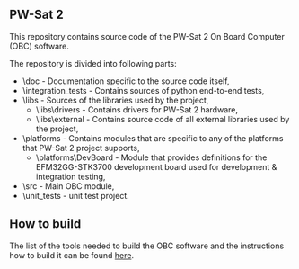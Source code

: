 
## PW-Sat 2

This repository contains source code of the PW-Sat 2 On Board Computer (OBC) software.

The repository is divided into following parts:
  * \\doc - Documentation specific to the source code itself,
  * \\integration_tests - Contains sources of python end-to-end tests,
  * \\libs - Sources of the libraries used by the project,
    * \\libs\\drivers - Contains drivers for PW-Sat 2 hardware,
    * \\libs\\external - Contains source code of all external libraries used by the project,
  * \\platforms - Contains modules that are specific to any of the platforms that PW-Sat 2 project supports,
    * \\platforms\\DevBoard - Module that provides definitions for the EFM32GG-STK3700 development board used for development & integration testing,
  * \\src - Main OBC module,
  * \\unit_tests - unit test project.

## How to build

The list of the tools needed to build the OBC software and the instructions how to build it can be found [here](doc/HowToBuild.md).

